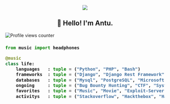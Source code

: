 <!-- Zero width character is used to put extra blank lines before and after code -->

<p align="center"><img src="https://i.giphy.com/RThN0hOS2GO4M.gif" /></p>

<h2 align="center">👋 Hello! I'm Antu.</h2>

![Profile views counter](https://komarev.com/ghpvc/?username=antu7&color=brightgreen&style=plastic)

<h3>
    
```python
from music import headphones

@music
class life:
    languages   : tuple = ("Python", "PHP", "Bash")
    frameworks  : tuple = ("Django", "Django Rest Framework")
    databases   : tuple = ("Mysql", "PostgreSQL", "Microsoft SQL Server")
    ongoing     : tuple = ("Bug Bounty Hunting", "CTF", "System Security")
    favorites   : tuple = ("Music", "Movie", "Exploit-Server")
    activitys   : tuple = ("Stackoverflow", "Hackthebox", "Hackerone")

​
```
</h3>
